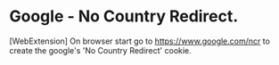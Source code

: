 # Google - No Country Redirect.
[WebExtension] On browser start go to https://www.google.com/ncr to create the google's 'No Country Redirect' cookie.
